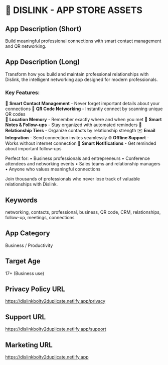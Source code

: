 
# 📱 DISLINK - APP STORE ASSETS

## App Description (Short)
Build meaningful professional connections with smart contact management and QR networking.

## App Description (Long)
Transform how you build and maintain professional relationships with Dislink, the intelligent networking app designed for modern professionals.

### Key Features:
🤝 **Smart Contact Management** - Never forget important details about your connections
📱 **QR Code Networking** - Instantly connect by scanning unique QR codes  
📍 **Location Memory** - Remember exactly where and when you met
📝 **Smart Notes & Follow-ups** - Stay organized with automated reminders
🎯 **Relationship Tiers** - Organize contacts by relationship strength
✉️ **Email Integration** - Send connection invites seamlessly
🌐 **Offline Support** - Works without internet connection
🔔 **Smart Notifications** - Get reminded about important follow-ups

Perfect for:
• Business professionals and entrepreneurs
• Conference attendees and networking events
• Sales teams and relationship managers
• Anyone who values meaningful connections

Join thousands of professionals who never lose track of valuable relationships with Dislink.

## Keywords
networking, contacts, professional, business, QR code, CRM, relationships, follow-up, meetings, connections

## App Category
Business / Productivity

## Target Age
17+ (Business use)

## Privacy Policy URL
https://dislinkboltv2duplicate.netlify.app/privacy

## Support URL
https://dislinkboltv2duplicate.netlify.app/support

## Marketing URL
https://dislinkboltv2duplicate.netlify.app
